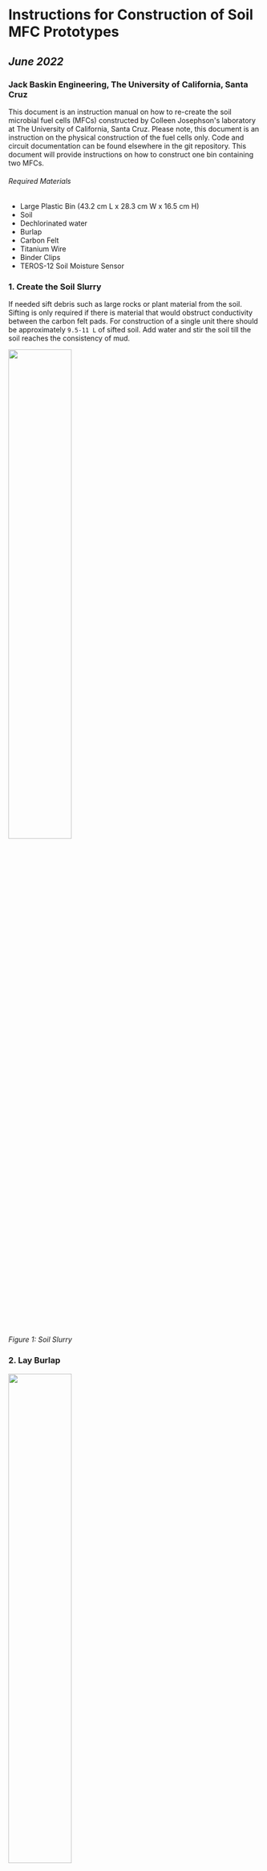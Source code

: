 # Instructions for Construction of Soil MFC Prototypes

## _June 2022_

### Jack Baskin Engineering, The University of California, Santa Cruz

This document is an instruction manual on how to re-create the soil microbial
fuel cells (MFCs) constructed by Colleen Josephson's laboratory at The
University of California, Santa Cruz. Please note, this document is an
instruction on the physical construction of the fuel cells only. Code and
circuit documentation can be found elsewhere in the git repository. This
document will provide instructions on how to construct one bin containing two
MFCs. 

###### Required Materials

- Large Plastic Bin (43.2 cm L x 28.3 cm W x 16.5 cm H) 
- Soil
- Dechlorinated water
- Burlap
- Carbon Felt
- Titanium Wire
- Binder Clips
- TEROS-12 Soil Moisture Sensor

### 1. Create the Soil Slurry

If needed sift debris such as large rocks or plant material from the soil.
Sifting is only required if there is material that would obstruct conductivity
between the carbon felt pads. For construction of a single unit there should be
approximately `9.5-11 L` of sifted soil. Add water and stir the soil till the
soil reaches the consistency of mud.

<img src="https://user-images.githubusercontent.com/66144060/175663092-a8f446ce-bf56-44af-9b82-7db259d6c06f.jpg" width=50% height=50%>

*Figure 1: Soil Slurry*

### 2. Lay Burlap

<img src="https://user-images.githubusercontent.com/66144060/175664796-5409e6bc-bf0c-4a6e-9b81-c59564d2a3ce.jpg" width=50% height=50%>

*Figure 2: Plastic Bin*

Insert the burlap into the plastic bin. The burlap should reach the bottom of
the bin and all corners. Clip the burlap to the edges of the plastic bin. See
`Figure 3` for an example. It is recommended to use at least three layers of
burlap to prevent tearing.

<img src="https://user-images.githubusercontent.com/66144060/175664950-819b132c-3286-40d7-af8e-5054f5524b2d.jpg" width =50% height=50%>

*Figure 3: Burlap Clipped into the Plastic Bin*

### 3. Construct the Carbon Felt Pads

<img src="https://user-images.githubusercontent.com/66144060/175681895-cfeecf75-c2da-44fd-ade7-17c6c59ecb7f.jpg" width =50% height=50%>

*Figure 4: Carbon Felt Circle*

Cut out four `12.5cm` diameter carbon felt pads. Insert the titanium wire
through the diameter of the pads. Bend the wire around the end of the pad to
secure it in place. It is alright to have the wire to stick out as long as there
is good conductivity. It is recommended to cut the wire after it has been
inserted. The exact length can vary depending on the application.

<img src="https://user-images.githubusercontent.com/66144060/175686392-40c3696f-d726-46a0-b9fe-33b1ba4f8713.jpg" width = 50% height =50%>

*Figure 5: Wire Inserted into Carbon Felt Circle, Right View*

<img src="https://user-images.githubusercontent.com/66144060/175693783-6615dcee-1ce5-4e1e-a373-a12b50c41ad3.jpg" width = 50% height = 50%>

*Figure 6: Wire Inserted into Carbon Felt Circle, Top View*

Repeat this process for all four carbon felt circles.

### 4. Insert Anodes

Pour approximately `3-5 cm` of mud into the burlap. Make sure the mud is
distributed evenly, and that there are no air bubbles. Lay two of the carbon
felt circles flat on the mud at opposite ends of the bin. Each carbon felt
circle will serve as an anode of one microbial fuel cell.

<img src="https://user-images.githubusercontent.com/66144060/175695520-a97be077-8451-4236-9b6d-ea71bd1e8dfb.jpg" width = 50% height =50%>

*Figure 7: Anodes on top of soil slurry*

### 5. Insert TEROS-12 Sensor

Pour an additional `2 cm` of of mud on top of the anodes. Be sure to pour the
mud evenly and avoid air bubbles.

Insert the TEROS-12 Soil Moisture Sensor slightly adjacent to where the carbon
felt circles would be. Lay the sensor horizontal with the three tips pointing
towards the MFCs. Ensure that the cord of the sensor does not lead out above the
anodes.

<img src="https://user-images.githubusercontent.com/66144060/176010757-07c28d1e-dd82-4e91-ae0c-a56beb737be8.jpg" width = 50% height =50%>

*Figure 8: Soil Moisture Sensor Insertion*

### 6. Insert Cathodes

Pour another `3 cm` layer of mud on top of the carbon felt layer. For a total
mud layer between the anodes and the cathodes of `5 cm`. Once again make sure
the mud pours flat and that there are no air bubbles. Lay the second set of
carbon felt circles directly over top of the anode carbon felt circles. This
second set of carbon felt circles serve as the cathodes, and if the cathodes are
too far offset from the anodes the MFC will not produce any voltage.

<img src="https://user-images.githubusercontent.com/66144060/175695699-24998a1c-f94d-4c43-8ab6-4a2f043bea2f.jpg" width = 50% height =50%>

*Figure 9: Cathodes on top of sol slurry*

### 7. Monitor

Monitor and maintain desired soil moisture over time. The MFCs need to be
connected to a constant load for the microbes to form on the anode and cathode.
The current and voltage measurements should be negligible for around a week,
then the current and voltage will slowly rise until it reaches steady state.